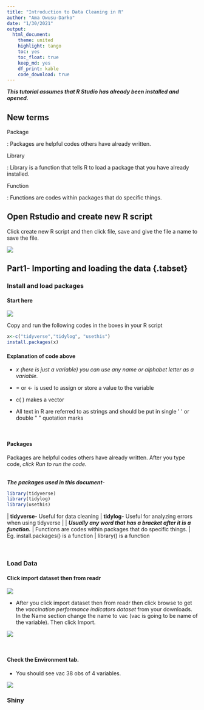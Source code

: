 ```yaml
---
title: "Introduction to Data Cleaning in R" 
author: "Ama Owusu-Darko"
date: "1/30/2021"
output: 
  html_document: 
    theme: united
    highlight: tango
    toc: yes
    toc_float: true
    keep_md: yes
    df_print: kable
    code_download: true
---
```




***This tutorial assumes that R Studio has already been installed and opened.***

## New terms

Package

:   Packages are helpful codes others have already written.

Library

:   Library is a function that tells R to load a package that you have already installed.

Function

:   Functions are codes within packages that do specific things.

## Open Rstudio and create new R script

Click create new R script and then click file, save and give the file a name to save the file.

![](C:/Users/hp/AppData/Local/RStudio/tmp/paste-EEC0923C.png)

## Part1- Importing and loading the data {.tabset}

### Install and load packages

#### **Start here**

![](C:/Users/hp/AppData/Local/RStudio/tmp/paste-EDFDBD4C.png)

Copy and run the following codes in the boxes in your R script


```r
x<-c("tidyverse","tidylog", "usethis")
install.packages(x)
```

#### **Explanation of code above**

-   *x (here is just a variable) you can use any name or alphabet letter as a variable.*

-   = or \<- is used to assign or store a value to the variable

-   c( ) makes a vector

-   All text in R are referred to as strings and should be put in single ' ' or double " " quotation marks

<br>

#### **Packages**

Packages are helpful codes others have already written. After you type code, *click Run to run the code.*

<br> ***The packages used in this document**-*


```r
library(tidyverse)
library(tidylog)
library(usethis)
```

|  **tidyverse-** Useful for data cleaning
|  **tidylog-** Useful for analyzing errors when using tidyverse
| 
| ***Usually any word that has a bracket after it is a function.***
|         Functions are codes within packages that do specific things.
|         Eg. install.packages() is a function
|               library() is a function

<br>

### Load Data

#### **Click import dataset then from readr**

![](C:/Users/hp/AppData/Local/RStudio/tmp/paste-B527F669.png)

-   After you click import dataset then from readr then click browse to get the *vaccination performance indicators dataset* from your downloads. In the Name section change the name to vac (vac is going to be name of the variable). Then click Import.

![](C:/Users/hp/AppData/Local/RStudio/tmp/paste-D26D5709.png)

<br>

#### **Check the Environment tab.**

-   You should see vac 38 obs of 4 variables.

![](C:/Users/hp/AppData/Local/RStudio/tmp/paste-F898095E.png)

### Shiny
